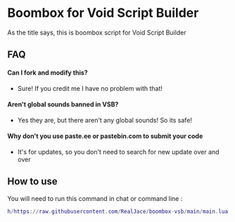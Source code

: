 
# Boombox for Void Script Builder

As the title says, this is boombox script for Void Script Builder


## FAQ

#### Can I fork and modify this?

* Sure! If you credit me I have no problem with that!

#### Aren't global sounds banned in VSB?

* Yes they are, but there aren't any global sounds! So its safe!

#### Why don't you use paste.ee or pastebin.com to submit your code

* It's for updates, so you don't need to search for new update over and over

## How to use

You will need to run this command in chat or command line :

```lua
h/https://raw.githubusercontent.com/RealJace/boombox-vsb/main/main.lua
```





